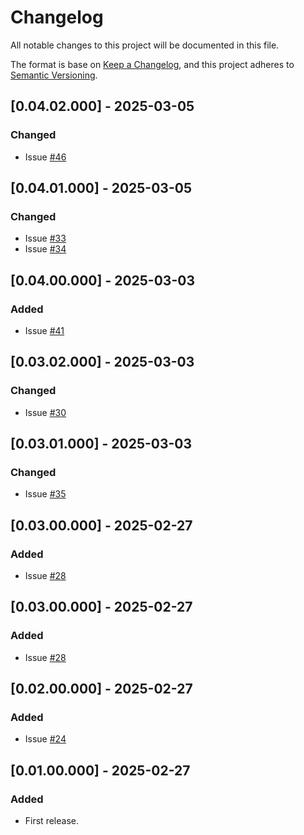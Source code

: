 # Changelog
All notable changes to this project will be documented in this file.

The format is base on [Keep a Changelog](https://keepachangelog.com/en/1.1.0/), and this project adheres to [Semantic Versioning](https://semver.org/spec/v2.0.0.html).


## [0.04.02.000] - 2025-03-05
### Changed
- Issue [#46](https://github.com/j3-signalroom/ccaf-avro_schema_helpers-python_lib/issues/46)

## [0.04.01.000] - 2025-03-05
### Changed
- Issue [#33](https://github.com/j3-signalroom/ccaf-avro_schema_helpers-python_lib/issues/33)
- Issue [#34](https://github.com/j3-signalroom/ccaf-avro_schema_helpers-python_lib/issues/34)

## [0.04.00.000] - 2025-03-03
### Added
- Issue [#41](https://github.com/j3-signalroom/ccaf-avro_schema_helpers-python_lib/issues/41)

## [0.03.02.000] - 2025-03-03
### Changed
- Issue [#30](https://github.com/j3-signalroom/ccaf-avro_schema_helpers-python_lib/issues/30)

## [0.03.01.000] - 2025-03-03
### Changed
- Issue [#35](https://github.com/j3-signalroom/ccaf-avro_schema_helpers-python_lib/issues/35)

## [0.03.00.000] - 2025-02-27
### Added
- Issue [#28](https://github.com/j3-signalroom/ccaf-avro_schema_helpers-python_lib/issues/28)

## [0.03.00.000] - 2025-02-27
### Added
- Issue [#28](https://github.com/j3-signalroom/ccaf-avro_schema_helpers-python_lib/issues/28)

## [0.02.00.000] - 2025-02-27
### Added
- Issue [#24](https://github.com/j3-signalroom/ccaf-avro_schema_helpers-python_lib/issues/24)

## [0.01.00.000] - 2025-02-27
### Added
- First release.